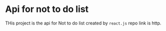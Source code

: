 # Api for not to do list

THis project is the api for Not to do list created by `react.js` repo link is http.
